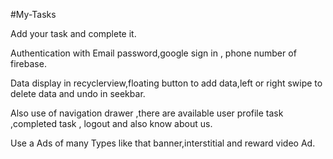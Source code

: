 #My-Tasks

Add your task and complete it.

Authentication with Email password,google sign in , phone number of firebase.

Data display in recyclerview,floating button to add data,left or right swipe to delete data and undo in seekbar.

Also use of navigation drawer ,there are available user profile task ,completed task , logout and also know about us.

Use a Ads of many Types like that banner,interstitial and reward video Ad.
